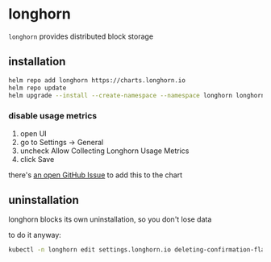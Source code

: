 # longhorn

`longhorn` provides distributed block storage


## installation

```bash
helm repo add longhorn https://charts.longhorn.io
helm repo update
helm upgrade --install --create-namespace --namespace longhorn longhorn longhorn/longhorn --version 1.5.3 --values 10-longhorn/values.yaml
```

### disable usage metrics

1. open UI
1. go to Settings -> General
1. uncheck Allow Collecting Longhorn Usage Metrics
1. click Save

there's [an open GitHub Issue](https://github.com/longhorn/longhorn/issues/7050) to add this to the chart

## uninstallation

longhorn blocks its own uninstallation, so you don't lose data

to do it anyway:

```bash
kubectl -n longhorn edit settings.longhorn.io deleting-confirmation-flag
```
